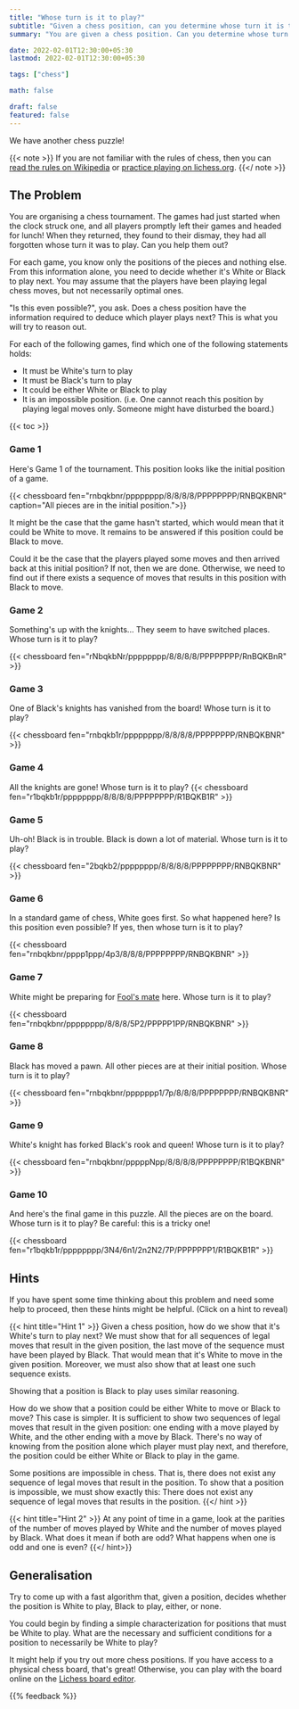 ```yaml
---
title: "Whose turn is it to play?"
subtitle: "Given a chess position, can you determine whose turn it is to play?"
summary: "You are given a chess position. Can you determine whose turn it is to play?"

date: 2022-02-01T12:30:00+05:30
lastmod: 2022-02-01T12:30:00+05:30

tags: ["chess"]

math: false

draft: false
featured: false
---
```



We have another chess puzzle!

{{< note >}}
If you are not familiar with the rules of chess, then you can [read the rules on Wikipedia](https://en.wikipedia.org/wiki/Rules_of_chess) or [practice playing on lichess.org](https://lichess.org/learn).
{{</ note >}}

## The Problem

You are organising a chess tournament. 
The games had just started when the clock struck one, and all players promptly left their games and headed for lunch! When they returned, they found to their dismay, they had all forgotten whose turn it was to play. 
Can you help them out?

For each game, you know only the positions of the pieces and nothing else. From this information alone, you need to decide whether it's White or Black to play next. 
You may assume that the players have been playing legal chess moves, but not necessarily optimal ones.

"Is this even possible?", you ask. 
Does a chess position have the information required to deduce which player plays next?  This is what you will try to reason out.  

For each of the following games, find which one of the following statements holds:
- It must be White's turn to play
- It must be Black's turn to play
- It could be either White or Black to play
- It is an impossible position. (i.e. One cannot reach this position by playing legal moves only. Someone might have disturbed the board.)


{{< toc >}}

### Game 1
Here's Game 1 of the tournament. This position looks like the initial position of a game. 

{{< chessboard fen="rnbqkbnr/pppppppp/8/8/8/8/PPPPPPPP/RNBQKBNR" caption="All pieces are in the initial position.">}}

It might be the case that the game hasn't started, which would mean that it could be White to move.
It remains to be answered if this position could be Black to move. 

Could it be the case that the players played some moves and then arrived back at this initial position? 
If not, then we are done. Otherwise, we need to find out if there exists a sequence of moves that results in this position with Black to move.


### Game 2
Something's up with the knights... They seem to have switched places.  Whose turn is it to play?

{{< chessboard fen="rNbqkbNr/pppppppp/8/8/8/8/PPPPPPPP/RnBQKBnR" >}}

### Game 3
One of Black's knights has vanished from the board! 
Whose turn is it to play?

{{< chessboard fen="rnbqkb1r/pppppppp/8/8/8/8/PPPPPPPP/RNBQKBNR" >}}

### Game 4
All the knights are gone!
Whose turn is it to play?
{{< chessboard fen="r1bqkb1r/pppppppp/8/8/8/8/PPPPPPPP/R1BQKB1R" >}}

### Game 5
Uh-oh! Black is in trouble. Black is down a lot of material.
Whose turn is it to play?

{{< chessboard fen="2bqkb2/pppppppp/8/8/8/8/PPPPPPPP/RNBQKBNR" >}}

### Game 6
In a standard game of chess, White goes first. So what happened here? Is this position even possible? If yes, then whose turn is it to play?

{{< chessboard fen="rnbqkbnr/pppp1ppp/4p3/8/8/8/PPPPPPPP/RNBQKBNR" >}}


### Game 7
White might be preparing for [Fool's mate](https://en.wikipedia.org/wiki/Fool%27s_mate) here.
Whose turn is it to play?

{{< chessboard fen="rnbqkbnr/pppppppp/8/8/8/5P2/PPPPP1PP/RNBQKBNR" >}}


### Game 8
Black has moved a pawn. All other pieces are at their initial position. Whose turn is it to play?

{{< chessboard fen="rnbqkbnr/ppppppp1/7p/8/8/8/PPPPPPPP/RNBQKBNR" >}}

### Game 9
White's knight has forked Black's rook and queen!
Whose turn is it to play?

{{< chessboard fen="rnbqkbnr/pppppNpp/8/8/8/8/PPPPPPPP/R1BQKBNR" >}}

### Game 10
And here's the final game in this puzzle. All the pieces are on the board.  
Whose turn is it to play?
Be careful: this is a tricky one! 

{{< chessboard fen="r1bqkb1r/pppppppp/3N4/6n1/2n2N2/7P/PPPPPPP1/R1BQKB1R" >}}

## Hints

If you have spent some time thinking about this problem and need some help to proceed, then these hints might be helpful. (Click on a hint to reveal)

{{< hint title="Hint 1" >}}
Given a chess position, how do we show that it's White's turn to play next?
We must show that for all sequences of legal moves that result in the given position, the last move of the sequence must have been played by Black. That would mean that it's White to move in the given position. Moreover, we must also show that at least one such sequence exists. 

Showing that a position is Black to play uses similar reasoning.

How do we show that a position could be either White to move or Black to move? This case is simpler. It is sufficient to show two sequences of legal moves that result in the given position: one ending with a move played by White, and the other ending with a move by Black. There's no way of knowing from the position alone which player must play next, and therefore, the position could be either White or Black to play in the game.

Some positions are impossible in chess. That is, there does not exist any sequence of legal moves that result in the position. To show that a position is impossible, we must show exactly this: There does not exist any sequence of legal moves that results in the position.
{{</ hint >}}

{{< hint title="Hint 2" >}}
At any point of time in a game, look at the parities of the number of moves played by White and the number of moves played by Black. What does it mean if both are odd? What happens when one is odd and one is even?
{{</ hint>}}

## Generalisation

Try to come up with a fast algorithm that, given a position, decides whether the position is White to play, Black to play, either, or none. 

You could begin by finding a simple characterization for positions that must be White to play.  What are the necessary and sufficient conditions for a position to necessarily be White to play? 

It might help if you try out more chess positions. 
If you have access to a physical chess board, that's great! Otherwise, you can play with the board online on the [Lichess board editor](https://lichess.org/editor).


{{% feedback %}}
